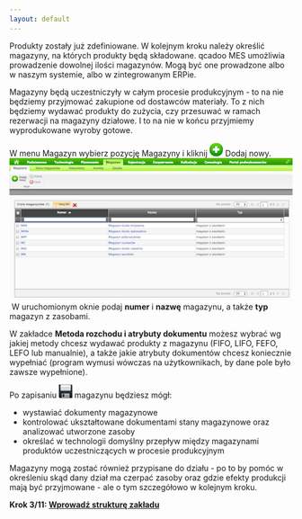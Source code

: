 ```yaml
---
layout: default
---
```

Produkty zostały już zdefiniowane. W kolejnym kroku należy określić magazyny, na których produkty będą składowane. qcadoo MES umożliwia prowadzenie dowolnej ilości magazynów. Mogą być one prowadzone albo w naszym systemie, albo w zintegrowanym ERPie.&nbsp;

Magazyny będą uczestniczyły w całym procesie produkcyjnym - to na nie będziemy przyjmować zakupione od dostawców materiały. To z nich będziemy wydawać produkty do zużycia, czy przesuwać w ramach rezerwacji na magazyny działowe. I to na nie w końcu przyjmiemy wyprodukowane wyroby gotowe.

  

W menu Magazyn wybierz pozycję Magazyny i kliknij&nbsp;[![](/introduction/krok-2---magazyny/dodaj%20nowy.png)](/introduction/krok-2---magazyny/dodaj%20nowy.png)&nbsp;Dodaj nowy. ![](/introduction/krok-2---magazyny/magazyn_lista.png)&nbsp;W uruchomionym oknie podaj **numer** i **nazwę** magazynu, a także **typ** magazyn z zasobami.

  

W zakładce **Metoda rozchodu i atrybuty dokumentu** możesz wybrać wg jakiej metody chcesz wydawać produkty z magazynu (FIFO, LIFO, FEFO, LEFO lub manualnie), a także jakie atrybuty dokumentów chcesz koniecznie wypełniać (program wymusi wówczas na użytkownikach, by dane pole było zawsze wypełnione).

  

  

Po zapisaniu&nbsp;[![](/introduction/krok-2---magazyny/zapisz.png)](/introduction/krok-2---magazyny/zapisz.png)&nbsp;magazynu będziesz mógł:

- wystawiać dokumenty magazynowe
- kontrolować ukształtowane dokumentami stany magazynowe oraz analizować utworzone zasoby
- określać w technologii domyślny przepływ między magazynami produktów uczestniczących w procesie produkcyjnym

  

  

Magazyny mogą zostać również przypisane do działu - po to by pomóc w określeniu skąd dany dział ma czerpać zasoby oraz gdzie efekty produkcji mają być przyjmowane - ale o tym szczegółowo w kolejnym kroku.

  

  

**Krok 3/11:&nbsp;[Wprowadź strukturę zakładu](/introduction/krok-2-maszyny)**

  

